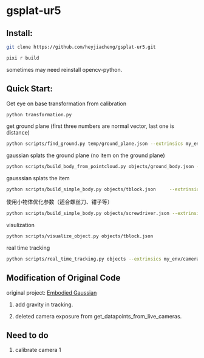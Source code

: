 # gsplat-ur5

## Install:
```bash
git clone https://github.com/heyjiacheng/gsplat-ur5.git
```
```bash
pixi r build
```
sometimes may need reinstall opencv-python.

## Quick Start:
Get eye on base transformation from calibration
```bash
python transformation.py
```
get ground plane (first three numbers are normal vector, last one is distance)
```bash
python scripts/find_ground.py temp/ground_plane.json --extrinsics my_env/cameras_tf.json --visualize
```
gaussian splats the ground plane (no item on the ground plane)
```bash
python scripts/build_body_from_pointcloud.py objects/ground_body.json --extrinsics my_env/cameras_tf.json --points temp/ground_plane.npy --visualize
```
gausssian splats the item
```bash
python scripts/build_simple_body.py objects/tblock.json     --extrinsics my_env/cameras_tf.json     --ground scripts/example_ground_plane.json     --visualize
```
使用小物体优化参数（适合螺丝刀、钳子等）
```bash
python scripts/build_simple_body.py objects/screwdriver.json --extrinsics my_env/cameras_tf.json --small-object --visualize
```
visulization
```bash
python scripts/visualize_object.py objects/tblock.json
```
real time tracking
```bash
python scripts/real_time_tracking.py objects --extrinsics my_env/cameras_tf.json --ground temp/ground_plane.json --visualize
```

## Modification of Original Code
original project: [Embodied Gaussian](https://github.com/bdaiinstitute/embodied_gaussians)

1. add gravity in tracking.

2. deleted camera exposure from get_datapoints_from_live_cameras.

## Need to do

1. calibrate camera 1
